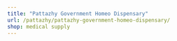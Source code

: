 ```yaml
---
title: "Pattazhy Government Homeo Dispensary"
url: /pattazhy/pattazhy-government-homeo-dispensary/
shop: medical supply
---
```

